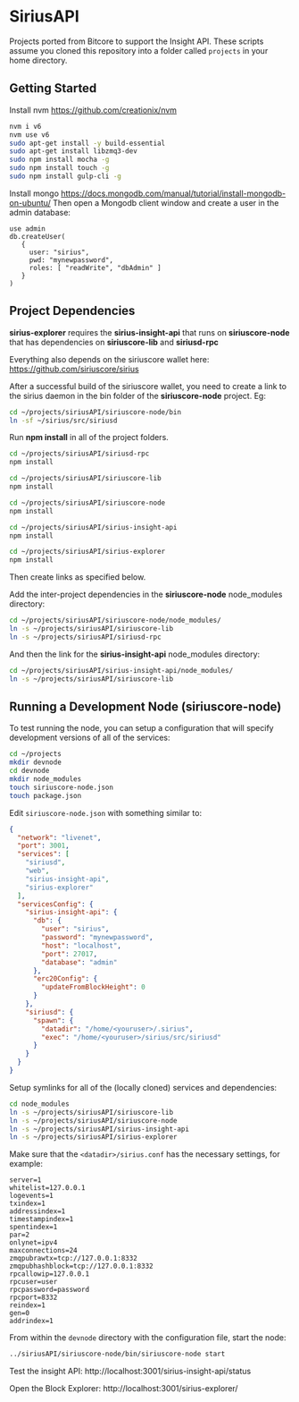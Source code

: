 # SiriusAPI
Projects ported from Bitcore to support the Insight API.
These scripts assume you cloned this repository into a folder called `projects` in your home directory.

## Getting Started

Install nvm https://github.com/creationix/nvm  

```bash
nvm i v6
nvm use v6
sudo apt-get install -y build-essential
sudo apt-get install libzmq3-dev
sudo npm install mocha -g
sudo npm install touch -g
sudo npm install gulp-cli -g
```  
Install mongo https://docs.mongodb.com/manual/tutorial/install-mongodb-on-ubuntu/
Then open a Mongodb client window and create a user in the admin database:
```
use admin
db.createUser(
   {
     user: "sirius",
     pwd: "mynewpassword",
     roles: [ "readWrite", "dbAdmin" ]
   }
)
```

## Project Dependencies
**sirius-explorer** requires the **sirius-insight-api** that runs on **siriuscore-node** that has dependencies on **siriuscore-lib** and **siriusd-rpc**

Everything also depends on the siriuscore wallet here: https://github.com/siriuscore/sirius

After a successful build of the siriuscore wallet, you need to create a link to the sirius daemon in the bin folder of the **siriuscore-node** project. Eg:
```bash
cd ~/projects/siriusAPI/siriuscore-node/bin
ln -sf ~/sirius/src/siriusd
```

Run **npm install** in all of the project folders.
```bash
cd ~/projects/siriusAPI/siriusd-rpc
npm install

cd ~/projects/siriusAPI/siriuscore-lib
npm install

cd ~/projects/siriusAPI/siriuscore-node
npm install

cd ~/projects/siriusAPI/sirius-insight-api
npm install

cd ~/projects/siriusAPI/sirius-explorer
npm install
```

Then create links as specified below.


Add the inter-project dependencies in the **siriuscore-node** node_modules directory:
```bash
cd ~/projects/siriusAPI/siriuscore-node/node_modules/
ln -s ~/projects/siriusAPI/siriuscore-lib
ln -s ~/projects/siriusAPI/siriusd-rpc
```
And then the link for the **sirius-insight-api** node_modules directory:
```bash
cd ~/projects/siriusAPI/sirius-insight-api/node_modules/
ln -s ~/projects/siriusAPI/siriuscore-lib
```

## Running a Development Node (siriuscore-node)

To test running the node, you can setup a configuration that will specify development versions of all of the services:

```bash
cd ~/projects
mkdir devnode
cd devnode
mkdir node_modules
touch siriuscore-node.json
touch package.json
```

Edit `siriuscore-node.json` with something similar to:
```json
{
  "network": "livenet",
  "port": 3001,
  "services": [
    "siriusd",
    "web",
    "sirius-insight-api",
    "sirius-explorer"
  ],
  "servicesConfig": {
    "sirius-insight-api": {
      "db": {
        "user": "sirius",
        "password": "mynewpassword",
        "host": "localhost",
        "port": 27017,
        "database": "admin"
      },
      "erc20Config": {
        "updateFromBlockHeight": 0
      }
    },
    "siriusd": {
      "spawn": {
        "datadir": "/home/<youruser>/.sirius",
        "exec": "/home/<youruser>/sirius/src/siriusd"
      }
    }
  }
}
```

Setup symlinks for all of the (locally cloned) services and dependencies:

```bash
cd node_modules
ln -s ~/projects/siriusAPI/siriuscore-lib
ln -s ~/projects/siriusAPI/siriuscore-node
ln -s ~/projects/siriusAPI/sirius-insight-api
ln -s ~/projects/siriusAPI/sirius-explorer
```

Make sure that the `<datadir>/sirius.conf` has the necessary settings, for example:
```
server=1
whitelist=127.0.0.1
logevents=1
txindex=1
addressindex=1
timestampindex=1
spentindex=1
par=2
onlynet=ipv4
maxconnections=24
zmqpubrawtx=tcp://127.0.0.1:8332
zmqpubhashblock=tcp://127.0.0.1:8332
rpcallowip=127.0.0.1
rpcuser=user
rpcpassword=password
rpcport=8332
reindex=1
gen=0
addrindex=1
```

From within the `devnode` directory with the configuration file, start the node:
```bash
../siriusAPI/siriuscore-node/bin/siriuscore-node start
```

Test the insight API:
http://localhost:3001/sirius-insight-api/status

Open the Block Explorer:
http://localhost:3001/sirius-explorer/


